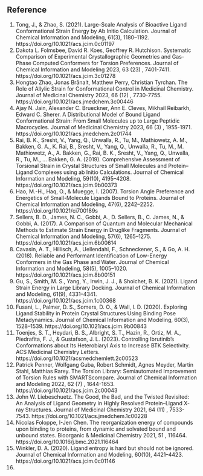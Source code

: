 <h2>Reference</h2>
<ol>
    <li>Tong, J., & Zhao, S. (2021). Large-Scale Analysis of Bioactive Ligand Conformational Strain Energy by Ab Initio Calculation. Journal of Chemical Information and Modeling, 61(3), 1180–1192. https://doi.org/10.1021/acs.jcim.0c01197</li>
    <li>Dakota L. Folmsbee, David R. Koes, Geoffrey R. Hutchison. Systematic Comparison of Experimental Crystallographic Geometries and Gas-Phase Computed Conformers for Torsion Preferences. Journal of Chemical Information and Modeling 2023, 63 (23) , 7401-7411. https://doi.org/10.1021/acs.jcim.3c01278</li>
    <li>Hongtao Zhao, Jonas Brånalt, Matthew Perry, Christian Tyrchan. The Role of Allylic Strain for Conformational Control in Medicinal Chemistry. Journal of Medicinal Chemistry 2023, 66 (12) , 7730-7755. https://doi.org/10.1021/acs.jmedchem.3c00446</li>
    <li>Ajay N. Jain, Alexander C. Brueckner, Ann E. Cleves, Mikhail Reibarkh, Edward C. Sherer. A Distributional Model of Bound Ligand Conformational Strain: From Small Molecules up to Large Peptidic Macrocycles. Journal of Medicinal Chemistry 2023, 66 (3) , 1955-1971. https://doi.org/10.1021/acs.jmedchem.2c01744</li>
    <li>Rai, B. K., Sresht, V., Yang, Q., Unwalla, R., Tu, M., Mathiowetz, A. M., Bakken, G. A., K. Rai, B., Sresht, V., Yang, Q., Unwalla, R., Tu, M., M. Mathiowetz, A., A. Bakken, G., Rai, B. K., Sresht, V., Yang, Q., Unwalla, R., Tu, M., … Bakken, G. A. (2019). Comprehensive Assessment of Torsional Strain in Crystal Structures of Small Molecules and Protein–Ligand Complexes using ab Initio Calculations. Journal of Chemical Information and Modeling, 59(10), 4195–4208. https://doi.org/10.1021/acs.jcim.9b00373</li>
    <li>Hao, M.-H., Haq, O., & Muegge, I. (2007). Torsion Angle Preference and Energetics of Small-Molecule Ligands Bound to Proteins. Journal of Chemical Information and Modeling, 47(6), 2242–2252. https://doi.org/10.1021/ci700189s</li>
    <li>Sellers, B. D., James, N. C., Gobbi, A., D. Sellers, B., C. James, N., & Gobbi, A. (2017). A Comparison of Quantum and Molecular Mechanical Methods to Estimate Strain Energy in Druglike Fragments. Journal of Chemical Information and Modeling, 57(6), 1265–1275. https://doi.org/10.1021/acs.jcim.6b00614</li>
    <li>Cavasin, A. T., Hillisch, A., Uellendahl, F., Schneckener, S., & Go, A. H. (2018). Reliable and Performant Identification of Low-Energy Conformers in the Gas Phase and Water. Journal of Chemical Information and Modeling, 58(5), 1005–1020. https://doi.org/10.1021/acs.jcim.8b00151</li>
    <li>Gu, S., Smith, M. S., Yang, Y., Irwin, J. J., & Shoichet, B. K. (2021). Ligand Strain Energy in Large Library Docking. Journal of Chemical Information and Modeling, 61(9), 4331–4341. https://doi.org/10.1021/acs.jcim.1c00368</li>
    <li>Fusani, L., Palmer, D. S., Somers, D. O., & Wall, I. D. (2020). Exploring Ligand Stability in Protein Crystal Structures Using Binding Pose Metadynamics. Journal of Chemical Information and Modeling, 60(3), 1528–1539. https://doi.org/10.1021/acs.jcim.9b00843</li>
    <li>Toenjes, S. T., Heydari, B. S., Albright, S. T., Hazin, R., Ortiz, M. A., Piedrafita, F. J., & Gustafson, J. L. (2023). Controlling Ibrutinib’s Conformations about Its Heterobiaryl Axis to Increase BTK Selectivity. ACS Medicinal Chemistry Letters. https://doi.org/10.1021/acsmedchemlett.2c00523</li>
    <li>Patrick Penner, Wolfgang Guba, Robert Schmidt, Agnes Meyder, Martin Stahl, Matthias Rarey. The Torsion Library: Semiautomated Improvement of Torsion Rules with SMARTScompare. Journal of Chemical Information and Modeling 2022, 62 (7) , 1644-1653. https://doi.org/10.1021/acs.jcim.2c00043</li>
    <li>John W. Liebeschuetz. The Good, the Bad, and the Twisted Revisited: An Analysis of Ligand Geometry in Highly Resolved Protein–Ligand X-ray Structures. Journal of Medicinal Chemistry 2021, 64 (11) , 7533-7543. https://doi.org/10.1021/acs.jmedchem.1c00228</li>
    <li>Nicolas Foloppe, I-Jen Chen. The reorganization energy of compounds upon binding to proteins, from dynamic and solvated bound and unbound states. Bioorganic & Medicinal Chemistry 2021, 51 , 116464. https://doi.org/10.1016/j.bmc.2021.116464</li>
    <li>Winkler, D. A. (2020). Ligand entropy is hard but should not be ignored. Journal of Chemical Information and Modeling, 60(10), 4421–4423. https://doi.org/10.1021/acs.jcim.0c01146</li>
    <li></li>
</ol>
